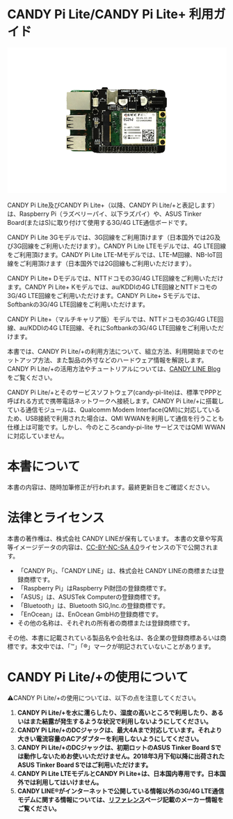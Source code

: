 # CANDY Pi Lite/CANDY Pi Lite+ 利用ガイド

![CANDY Pi Lite with Raspberry Pi](/assets/candy-pi-lite-birdview-small.png)

CANDY Pi Lite及びCANDY Pi Lite+（以降、CANDY Pi Lite/+と表記します）は、Raspberry Pi（ラズベリーパイ、以下ラズパイ）や、ASUS Tinker Board(またはS)に取り付けて使用する3G/4G LTE通信ボードです。

CANDY Pi Lite 3Gモデルでは、3G回線をご利用頂けます（日本国外では2G及び3G回線をご利用いただけます）。CANDY Pi Lite LTEモデルでは、4G LTE回線をご利用頂けます。CANDY Pi Lite LTE-Mモデルでは、LTE-M回線、NB-IoT回線をご利用頂けます（日本国外では2G回線もご利用いただけます）。

CANDY Pi Lite+ Dモデルでは、NTTドコモの3G/4G LTE回線をご利用いただけます。CANDY Pi Lite+ Kモデルでは、au/KDDIの4G LTE回線とNTTドコモの3G/4G LTE回線をご利用いただけます。CANDY Pi Lite+ Sモデルでは、Softbankの3G/4G LTE回線をご利用いただけます。

CANDY Pi Lite+（マルチキャリア版）モデルでは、NTTドコモの3G/4G LTE回線、au/KDDIの4G LTE回線、それにSoftbankの3G/4G LTE回線をご利用いただけます。

本書では、CANDY Pi Lite/+の利用方法について、組立方法、利用開始までのセットアップ方法、また製品の外寸などのハードウェア情報を解説します。CANDY Pi Lite/+の活用方法やチュートリアルについては、[CANDY LINE Blog](https://candy-line.com/blog/) をご覧ください。

CANDY Pi Lite/+とそのサービスソフトウェア(candy-pi-lite)は、標準でPPPと呼ばれる方式で携帯電話ネットワークへ接続します。CANDY Pi Lite/+に搭載している通信モジュールは、Qualcomm Modem Interface(QMI)に対応しているため、USB接続で利用された場合は、QMI WWANを利用して通信を行うことも仕様上は可能です。しかし、今のところcandy-pi-lite サービスではQMI WWANに対応していません。

# 本書について

本書の内容は、随時加筆修正が行われます。最終更新日をご確認ください。

# 法律とライセンス

本書の著作権は、株式会社 CANDY LINEが保有しています。
本書の文章や写真等イメージデータの内容は、[CC-BY-NC-SA 4.0](https://creativecommons.org/licenses/by-nc-sa/4.0/)ライセンスの下で公開されます。

- 「CANDY Pi」、「CANDY LINE」は、株式会社 CANDY LINEの商標または登録商標です。
- 「Raspberry Pi」はRaspberry Pi財団の登録商標です。
- 「ASUS」は、ASUSTek Computerの登録商標です。
- 「Bluetooth」は、Bluetooth SIG,Inc.の登録商標です。
- 「EnOcean」は、EnOcean GmbHの登録商標です。
- その他の名称は、それぞれの所有者の商標または登録商標です。

その他、本書に記載されている製品名や会社名は、各企業の登録商標あるいは商標です。本文中では、「™」「®」マークが明記されていないことがあります。

# CANDY Pi Lite/+の使用について

⚠️CANDY Pi Lite/+の使用については、以下の点を注意してください。

1. **CANDY Pi Lite/+を水に濡らしたり、湿度の高いところで利用したり、あるいはまた結露が発生するような状況で利用しないようにしてください。**
1. **CANDY Pi Lite/+のDCジャックは、最大4Aまで対応しています。それより大きい電流容量のACアダプターを利用しないようにしてください。**
1. **CANDY Pi Lite/+のDCジャックは、初期ロットのASUS Tinker Board Sでは動作しないためお使いいただけません。2018年3月下旬以降に出荷されたASUS Tinker Board Sではご利用いただけます。**
1. **CANDY Pi Lite LTEモデルとCANDY Pi Lite+は、日本国内専用です。日本国外では利用してはいけません。**
1. **CANDY LINE®がインターネットで公開している情報以外の3G/4G LTE通信モデムに関する情報については、[リファレンス](references.md)ページ記載のメーカー情報をご覧ください。**

